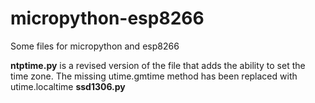 # micropython-esp8266
Some files for micropython and esp8266

<b>ntptime.py</b> is a revised version of the file that adds the ability to set the time zone. The missing utime.gmtime method has been replaced with utime.localtime
<b>ssd1306.py</b> 
